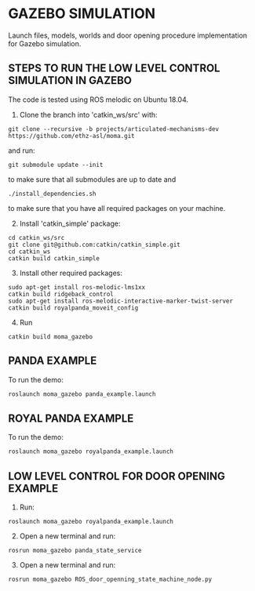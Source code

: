 # GAZEBO SIMULATION

Launch files, models, worlds and door opening procedure implementation for Gazebo simulation.

## STEPS TO RUN THE LOW LEVEL CONTROL SIMULATION IN GAZEBO

The code is tested using ROS melodic on Ubuntu 18.04.

1. Clone the branch into 'catkin_ws/src' with:
```
git clone --recursive -b projects/articulated-mechanisms-dev https://github.com/ethz-asl/moma.git
```
and run:

```
git submodule update --init
```
to make sure that all submodules are up to date and
```
./install_dependencies.sh
```
to make sure that you have all required packages on your machine.

2. Install 'catkin_simple' package:

```
cd catkin_ws/src
git clone git@github.com:catkin/catkin_simple.git
cd catkin_ws
catkin build catkin_simple
```
3. Install other required packages:

```
sudo apt-get install ros-melodic-lms1xx
catkin build ridgeback_control
sudo apt-get install ros-melodic-interactive-marker-twist-server
catkin build royalpanda_moveit_config
```

4. Run
```
catkin build moma_gazebo
```

## PANDA EXAMPLE

To run the demo:

```bash
roslaunch moma_gazebo panda_example.launch
```

## ROYAL PANDA EXAMPLE

To run the demo:

```bash
roslaunch moma_gazebo royalpanda_example.launch
```
## LOW LEVEL CONTROL FOR DOOR OPENING EXAMPLE

1. Run:

```
roslaunch moma_gazebo royalpanda_example.launch
```

2. Open a new terminal and run:

```
rosrun moma_gazebo panda_state_service
```

3. Open a new terminal and run:

```
rosrun moma_gazebo ROS_door_openning_state_machine_node.py
```


